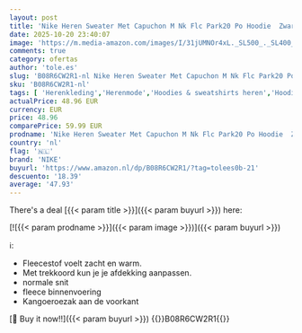 ```yaml
---
layout: post
title: 'Nike Heren Sweater Met Capuchon M Nk Flc Park20 Po Hoodie  Zwart/Wit/Wit  CW6894-010  M'
date: 2025-10-20 23:40:07
image: 'https://m.media-amazon.com/images/I/31jUMNOr4xL._SL500_._SL400_.jpg'
comments: true
category: ofertas
author: 'tole.es'
slug: 'B08R6CW2R1-nl Nike Heren Sweater Met Capuchon M Nk Flc Park20 Po Hoodie...'
sku: 'B08R6CW2R1-nl'
tags: [ 'Herenkleding','Herenmode','Hoodies & sweatshirts heren','Hoodies heren','Kleding, schoenen & sieraden','Kleding, schoenen en sieraden','nike','🇳🇱', ]
actualPrice: 48.96 EUR
currency: EUR
price: 48.96
comparePrice: 59.99 EUR
prodname: 'Nike Heren Sweater Met Capuchon M Nk Flc Park20 Po Hoodie  Zwart/Wit/Wit  CW6894-010  M'
country: 'nl'
flag: '🇳🇱'
brand: 'NIKE'
buyurl: 'https://www.amazon.nl/dp/B08R6CW2R1/?tag=tolees0b-21'
descuento: '18.39'
average: '47.93'
---
```


There's a deal [{{< param title >}}]({{< param buyurl >}})  here:

[![{{< param prodname >}}]({{< param image >}})]({{< param buyurl >}})

ℹ️:

- Fleecestof voelt zacht en warm.
- Met trekkoord kun je je afdekking aanpassen.
- normale snit
- fleece binnenvoering
- Kangoeroezak aan de voorkant

[🛒 Buy it now!!]({{< param buyurl >}})
{{<world>}}B08R6CW2R1{{</world>}}
